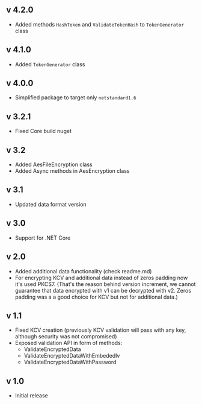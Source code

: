 ﻿## v 4.2.0
- Added methods `HashToken` and `ValidateTokenHash` to `TokenGenerator` class

## v 4.1.0
- Added `TokenGenerator` class

## v 4.0.0
- Simplified package to target only `netstandard1.6`

## v 3.2.1
- Fixed Core build nuget

## v 3.2
- Added AesFileEncryption class
- Added Async methods in AesEncryption class

## v 3.1
- Updated data format version

## v 3.0
- Support for .NET Core

## v 2.0
- Added additional data functionality (check readme.md)
- For encrypting KCV and additional data instead of zeros padding now it's used PKCS7. (That's the reason behind version increment, 
we cannot guarantee that data encrypted with v1 can be decrypted with v2. Zeros padding was a a good choice for KCV but not for additional data.)

## v 1.1
- Fixed KCV creation (previously KCV validation will pass with any key, although security was not compromised)
- Exposed validation API in form of methods:
  - ValidateEncryptedData
  - ValidateEncryptedDataWithEmbededIv
  - ValidateEncryptedDataWithPassword

## v 1.0
- Initial release
